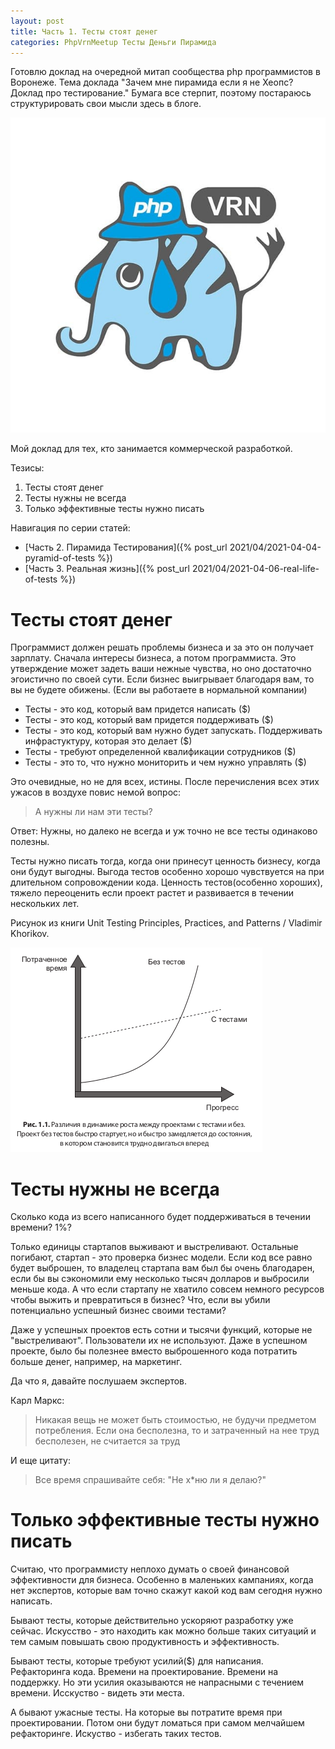 ```yaml
---
layout: post
title: Часть 1. Тесты стоят денег
categories: PhpVrnMeetup Тесты Деньги Пирамида
---
```


Готовлю доклад на очередной митап сообщества php программистов в Воронеже. 
Тема доклада "Зачем мне пирамида если я не Хеопс? Доклад про тестирование."
Бумага все стерпит, поэтому постараюсь структурировать свои мысли здесь в блоге. 

![logo-php-vrn](/images/2021/04/phpvrn.jpg)

Мой доклад для тех, кто занимается коммерческой разработкой. 

Тезисы: 

1. Тесты стоят денег
2. Тесты нужны не всегда
3. Только эффективные тесты нужно писать

Навигация по серии статей:

* [Чаcть 2. Пирамида Тестирования]({% post_url 2021/04/2021-04-04-pyramid-of-tests %})
* [Часть 3. Реальная жизнь]({% post_url 2021/04/2021-04-06-real-life-of-tests %})

# Тесты стоят денег

Программист должен решать проблемы бизнеса и за это он получает зарплату. Сначала интересы бизнеса, а потом программиста. 
Это утверждение может задеть ваши нежные чувства, но оно достаточно эгоистично по своей сути. 
Если бизнес выигрывает благодаря вам, то вы не будете обижены. (Если вы работаете в нормальной компании)

* Тесты - это код, который вам придется написать ($)
* Тесты - это код, который вам придется поддерживать ($)
* Тесты - это код, который вам нужно будет запускать. Поддерживать инфрастуктуру, которая это делает ($)
* Тесты - требуют определенной квалификации сотрудников ($)
* Тесты - это то, что нужно мониторить и чем нужно управлять ($)

Это очевидные, но не для всех, истины. После перечисления всех этих ужасов в воздухе повис немой вопрос:

> А нужны ли нам эти тесты? 

Ответ: Нужны, но далеко не всегда и уж точно не все тесты одинаково полезны. 

Тесты нужно писать тогда, когда они принесут ценность бизнесу, когда они будут выгодны. 
Выгода тестов особенно хорошо чувствуется на при длительном сопровождении кода. 
Ценность тестов(особенно хороших), тяжело переоценить если проект растет и развивается в течении нескольких лет. 

Рисунок из книги Unit Testing Principles, Practices, and Patterns / Vladimir Khorikov.

![progress-chart](/images/2021/04/progress-chart.png)


# Тесты нужны не всегда

Сколько кода из всего написанного будет поддерживаться в течении времени? 1%? 

Только единицы стартапов выживают и выстреливают. Остальные погибают, стартап - это проверка бизнес модели. 
Если код все равно будет выброшен, то владелец стартапа вам был бы очень благодарен,
если бы вы сэкономили ему несколько тысяч долларов и выбросили меньше кода. А что если стартапу не хватило 
совсем немного ресурсов чтобы выжить и превратиться в бизнес? Что, если вы убили потенциально успешный бизнес
своими тестами? 

Даже у успешных проектов есть сотни и тысячи функций, которые не "выстреливают".
Пользователи их не используют. Даже в успешном проекте, было бы полезнее вместо выброшенного кода
потратить больше денег, например, на маркетинг. 

Да что я, давайте послушаем экспертов.

Карл Маркс:

>Никакая вещь не может быть стоимостью, не будучи предметом потребления. Если она бесполезна, то и затраченный на нее труд бесполезен, не считается за труд

И еще цитату:

>Все время спрашивайте себя: "Не х*ню ли я делаю?"

# Только эффективные тесты нужно писать

Считаю, что программисту неплохо думать о своей финансовой эффективности для бизнеса.
Особенно в маленьких кампаниях, когда нет экспертов, которые вам точно скажут какой код вам сегодня нужно написать.

Бывают тесты, которые действительно ускоряют разработку уже сейчас. 
Искусство - это находить как можно больше таких ситуаций и тем самым повышать свою продуктивность и эффективность.

Бывают тесты, которые требуют усилий($) для написания. Рефакторинга кода. Времени на проектирование. Времени на поддержку.
Но эти усилия оказываются не напрасными с течением времени. Исскуство - видеть эти места. 

А бывают ужасные тесты. На которые вы потратите время при проектировании. Потом они будут ломаться при самом
мелчайшем рефакторинге. Искуство - избегать таких тестов.